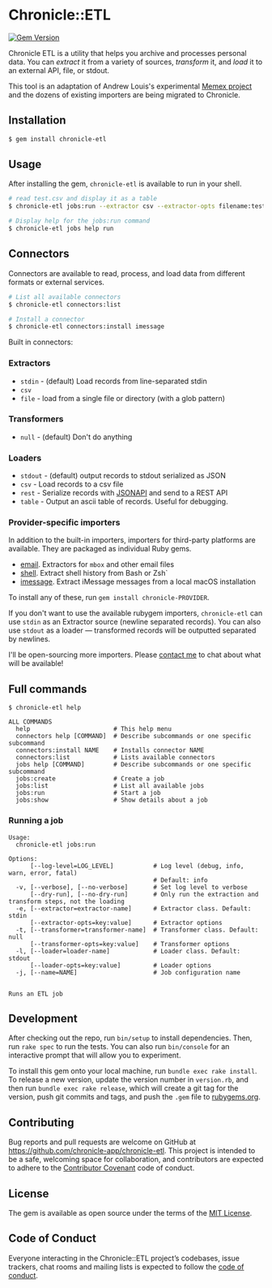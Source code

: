 # Chronicle::ETL

[![Gem Version](https://badge.fury.io/rb/chronicle-etl.svg)](https://badge.fury.io/rb/chronicle-etl)

Chronicle ETL is a utility that helps you archive and processes personal data. You can *extract* it from a variety of sources, *transform* it, and *load* it to an external API, file, or stdout.

This tool is an adaptation of Andrew Louis's experimental [Memex project](https://hyfen.net/memex) and the dozens of existing importers are being migrated to Chronicle.

## Installation

```bash
$ gem install chronicle-etl
```

## Usage

After installing the gem, `chronicle-etl` is available to run in your shell.

```bash
# read test.csv and display it as a table
$ chronicle-etl jobs:run --extractor csv --extractor-opts filename:test.csv --loader table

# Display help for the jobs:run command
$ chronicle-etl jobs help run
```

## Connectors

Connectors are available to read, process, and load data from different formats or external services.

```bash
# List all available connectors
$ chronicle-etl connectors:list

# Install a connector
$ chronicle-etl connectors:install imessage
```

Built in connectors:

### Extractors
- `stdin` - (default) Load records from line-separated stdin
- `csv`
- `file` - load from a single file or directory (with a glob pattern)

### Transformers
- `null` - (default) Don't do anything

### Loaders
- `stdout` - (default) output records to stdout serialized as JSON
- `csv` - Load records to a csv file
- `rest` - Serialize records with [JSONAPI](https://jsonapi.org/) and send to a REST API
- `table` - Output an ascii table of records. Useful for debugging.

### Provider-specific importers

In addition to the built-in importers, importers for third-party platforms are available. They are packaged as individual Ruby gems.

- [email](https://github.com/chronicle-app/chronicle-email). Extractors for `mbox` and other email files
- [shell](https://github.com/chronicle-app/chronicle-shell). Extract shell history from Bash or Zsh`
- [imessage](https://github.com/chronicle-app/chronicle-imessage). Extract iMessage messages from a local macOS installation

To install any of these, run `gem install chronicle-PROVIDER`. 

If you don't want to use the available rubygem importers, `chronicle-etl` can use `stdin` as an Extractor source (newline separated records). You can also use `stdout` as a loader — transformed records will be outputted separated by newlines.

I'll be open-sourcing more importers. Please [contact me](mailto:andrew@hyfen.net) to chat about what will be available!

## Full commands

```
$ chronicle-etl help 

ALL COMMANDS
  help                       # This help menu
  connectors help [COMMAND]  # Describe subcommands or one specific subcommand
  connectors:install NAME    # Installs connector NAME
  connectors:list            # Lists available connectors
  jobs help [COMMAND]        # Describe subcommands or one specific subcommand
  jobs:create                # Create a job
  jobs:list                  # List all available jobs
  jobs:run                   # Start a job
  jobs:show                  # Show details about a job
```

### Running a job

```
Usage:
  chronicle-etl jobs:run

Options:
      [--log-level=LOG_LEVEL]           # Log level (debug, info, warn, error, fatal)
                                        # Default: info
  -v, [--verbose], [--no-verbose]       # Set log level to verbose
      [--dry-run], [--no-dry-run]       # Only run the extraction and transform steps, not the loading
  -e, [--extractor=extractor-name]      # Extractor class. Default: stdin
      [--extractor-opts=key:value]      # Extractor options
  -t, [--transformer=transformer-name]  # Transformer class. Default: null
      [--transformer-opts=key:value]    # Transformer options
  -l, [--loader=loader-name]            # Loader class. Default: stdout
      [--loader-opts=key:value]         # Loader options
  -j, [--name=NAME]                     # Job configuration name


Runs an ETL job
```

## Development

After checking out the repo, run `bin/setup` to install dependencies. Then, run `rake spec` to run the tests. You can also run `bin/console` for an interactive prompt that will allow you to experiment.

To install this gem onto your local machine, run `bundle exec rake install`. To release a new version, update the version number in `version.rb`, and then run `bundle exec rake release`, which will create a git tag for the version, push git commits and tags, and push the `.gem` file to [rubygems.org](https://rubygems.org).

## Contributing

Bug reports and pull requests are welcome on GitHub at https://github.com/chronicle-app/chronicle-etl. This project is intended to be a safe, welcoming space for collaboration, and contributors are expected to adhere to the [Contributor Covenant](http://contributor-covenant.org) code of conduct.

## License

The gem is available as open source under the terms of the [MIT License](https://opensource.org/licenses/MIT).

## Code of Conduct

Everyone interacting in the Chronicle::ETL project’s codebases, issue trackers, chat rooms and mailing lists is expected to follow the [code of conduct](https://github.com/chronicle-app/chronicle-etl/blob/master/CODE_OF_CONDUCT.md).
